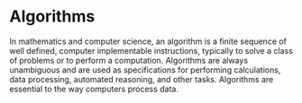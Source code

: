 # Algorithms
In mathematics and computer science, an algorithm is a finite sequence of well defined, computer implementable instructions, typically to solve a class of problems or to perform
a computation.
Algorithms are always unambiguous and are used as specifications for performing calculations, data processing, automated reasoning, and other tasks.
Algorithms are essential to the way computers process data.
